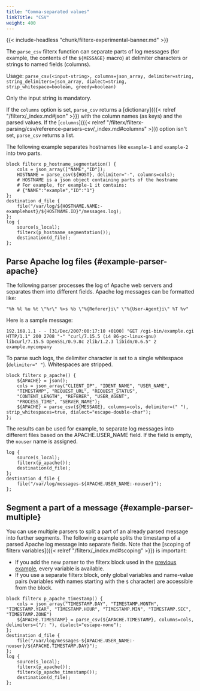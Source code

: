 ```yaml
---
title: "Comma-separated values"
linkTitle: "CSV"
weight: 400
---
```

<!-- This file is under the copyright of Axoflow, and licensed under Apache License 2.0, except for using the Axoflow and AxoSyslog trademarks. -->

{{< include-headless "chunk/filterx-experimental-banner.md" >}}

The `parse_csv` filterx function can separate parts of log messages (for example, the contents of the `${MESSAGE}` macro) at delimiter characters or strings to named fields (columns).

Usage: `parse_csv(<input-string>, columns=json_array, delimiter=string, string_delimiters=json_array, dialect=string, strip_whitespace=boolean, greedy=boolean)`

Only the input string is mandatory.

If the `columns` option is set, `parse_csv` returns a [dictionary]({{< relref "/filterx/_index.md#json" >}}) with the column names (as keys) and the parsed values. If the [`columns`]({{< relref "/filterx/filterx-parsing/csv/reference-parsers-csv/_index.md#columns" >}}) option isn't set, `parse_csv` returns a list.

The following example separates hostnames like `example-1` and `example-2` into two parts.

```shell
block filterx p_hostname_segmentation() {
    cols = json_array(["NAME","ID"]);
    HOSTNAME = parse_csv(${HOST}, delimiter="-", columns=cols);
    # HOSTNAME is a json object containing parts of the hostname
    # For example, for example-1 it contains:
    # {"NAME":"example","ID":"1"}
};
destination d_file {
    file("/var/log/${HOSTNAME.NAME:-examplehost}/${HOSTNAME.ID}"/messages.log);
};
log {
    source(s_local);
    filterx(p_hostname_segmentation());
    destination(d_file);
};
```

## Parse Apache log files {#example-parser-apache}

The following parser processes the log of Apache web servers and separates them into different fields. Apache log messages can be formatted like:

```shell
"%h %l %u %t \"%r\" %>s %b \"%{Referer}i\" \"%{User-Agent}i\" %T %v"
```

Here is a sample message:

```shell
192.168.1.1 - - [31/Dec/2007:00:17:10 +0100] "GET /cgi-bin/example.cgi HTTP/1.1" 200 2708 "-" "curl/7.15.5 (i4 86-pc-linux-gnu) libcurl/7.15.5 OpenSSL/0.9.8c zlib/1.2.3 libidn/0.6.5" 2 example.mycompany
```

To parse such logs, the delimiter character is set to a single whitespace (`delimiter=" "`). Whitespaces are stripped.

```shell
block filterx p_apache() {
    ${APACHE} = json();
    cols = json_array("CLIENT_IP", "IDENT_NAME", "USER_NAME",
    "TIMESTAMP", "REQUEST_URL", "REQUEST_STATUS",
    "CONTENT_LENGTH", "REFERER", "USER_AGENT",
    "PROCESS_TIME", "SERVER_NAME");
    ${APACHE} = parse_csv(${MESSAGE}, columns=cols, delimiter=(" "), strip_whitespaces=true, dialect="escape-double-char");
};
```

The results can be used for example, to separate log messages into different files based on the APACHE.USER_NAME field. If the field is empty, the `nouser` name is assigned.

```shell
log {
    source(s_local);
    filterx(p_apache());
    destination(d_file);
};
destination d_file {
    file("/var/log/messages-${APACHE.USER_NAME:-nouser}");
};
```

## Segment a part of a message {#example-parser-multiple}

You can use multiple parsers to split a part of an already parsed message into further segments. The following example splits the timestamp of a parsed Apache log message into separate fields. Note that the [scoping of filterx variables]({{< relref "/filterx/_index.md#scoping" >}}) is important:

- If you add the new parser to the filterx block used in the [previous example](#example-parser-apache), every variable is available.
- If you use a separate filterx block, only global variables and name-value pairs (variables with names starting with the `$` character) are accessible from the block.

```shell
block filterx p_apache_timestamp() {
    cols = json_array("TIMESTAMP.DAY", "TIMESTAMP.MONTH", "TIMESTAMP.YEAR", "TIMESTAMP.HOUR", "TIMESTAMP.MIN", "TIMESTAMP.SEC", "TIMESTAMP.ZONE")
    ${APACHE.TIMESTAMP} = parse_csv(${APACHE.TIMESTAMP}, columns=cols, delimiters=("/: "), dialect="escape-none");
};
destination d_file {
    file("/var/log/messages-${APACHE.USER_NAME:-nouser}/${APACHE.TIMESTAMP.DAY}");
};
log {
    source(s_local);
    filterx(p_apache());
    filterx(p_apache_timestamp());
    destination(d_file);
};
```
